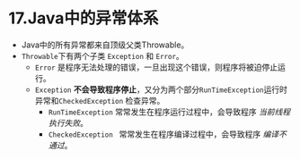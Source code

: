 # 17.Java中的异常体系

- Java中的所有异常都来自顶级父类Throwable。
- `Throwable`下有两个子类 `Exception` 和 `Error`。
  - `Error` 是程序无法处理的错误，一旦出现这个错误，则程序将被迫停止运行。
  - `Exception` **不会导致程序停止**，又分为两个部分`RunTimeException`运行时异常和`CheckedException` 检查异常。
    - `RunTimeException` 常常发生在程序运行过程中，会导致程序 *当前线程执行失败*。
    - `CheckedException ` 常常发生在程序编译过程中，会导致程序 *编译不通过*。


